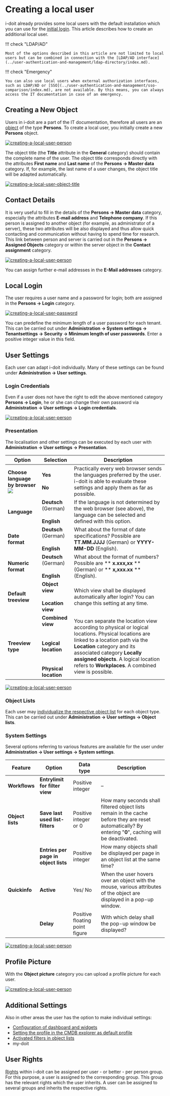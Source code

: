 # Creating a local user

i-doit already provides some local users with the default installation which you can use for the [initial login](../../basics/initial-login.md). This article describes how to create an additional local user.

!!! check "LDAP/AD"

    Most of the options described in this article are not limited to local users but can be combined in connection with the [LDAP/AD interface](../user-authentication-and-management/ldap-directory/index.md).

!!! check "Emergency"

    You can also use local users when external authorization interfaces, such as LDAP/AD or [SSO](../user-authentication-and-management/sso-comparison/index.md), are not available. By this means, you can always access the IT documentation in case of an emergency.

Creating a New Object
---------------------

Users in i-doit are a part of the IT documentation, therefore all users are an [object](../../basics/structure-of-the-it-documentation.md) of the type **Persons**. To create a local user, you initially create a new **Persons** object.

[![creating-a-local-user-person](../../../assets/images/en/user-authentication-and-managing/builtin-authentication/creaing-a-local-user/1-calu.png)](../../../assets/images/en/user-authentication-and-managing/builtin-authentication/creaing-a-local-user/1-calu.png)

The object title (the **Title** attribute in the **General** category) should contain the complete name of the user. The object title corresponds directly with the attributes **First name** and **Last name** of the **Persons → Master data** category. If, for example, the last name of a user changes, the object title will be adapted automatically.

[![creating-a-local-user-object-title](../../../assets/images/en/user-authentication-and-managing/builtin-authentication/creaing-a-local-user/2-calu.png)](../../../assets/images/en/user-authentication-and-managing/builtin-authentication/creaing-a-local-user/2-calu.png)

Contact Details
---------------

It is very useful to fill in the details of the **Persons → Master data** category, especially the attributes **E-mail address** and **Telephone company**. If this person is assigned to another object (for example, as administrator of a server), these two attributes will be also displayed and thus allow quick contacting and communication without having to spend time for research. This link between person and server is carried out in the **Persons → Assigned Objects** category or within the server object in the **Contact assignment** category.

[![creating-a-local-user-person](../../../assets/images/en/user-authentication-and-managing/builtin-authentication/creaing-a-local-user/3-calu.png)](../../../assets/images/en/user-authentication-and-managing/builtin-authentication/creaing-a-local-user/3-calu.png)

You can assign further e-mail addresses in the **E-Mail addresses** category.

Local Login
-----------

The user requires a user name and a password for login; both are assigned in the **Persons → Login** category.

[![creating-a-local-user-password](../../../assets/images/en/user-authentication-and-managing/builtin-authentication/creaing-a-local-user/4-calu.png)](../../../assets/images/en/user-authentication-and-managing/builtin-authentication/creaing-a-local-user/4-calu.png)

You can predefine the minimum length of a user password for each tenant. This can be carried out under **Administration → System settings → Tenantsettings → Security → Minimum length of user passwords**. Enter a positive integer value in this field.

User Settings
-------------

Each user can adapt i-doit individually. Many of these settings can be found under **Administration → User settings**.

### Login Credentials

Even if a user does not have the right to edit the above mentioned category **Persons → Login**, he or she can change their own password via **Administration → User settings → Login credentials**.

[![creating-a-local-user-person](../../../assets/images/en/user-authentication-and-managing/builtin-authentication/creaing-a-local-user/5-calu.png)](../../../assets/images/en/user-authentication-and-managing/builtin-authentication/creaing-a-local-user/5-calu.png)

### Presentation

The localisation and other settings can be executed by each user with **Administration → User settings → Presentation**.

| Option | Selection | Description |
| --- | --- | --- |
| **Choose language by browser ![](https://demo.i-doit.com/images/empty.gif)** | **Yes**<br><br>**No** | Practically every web browser sends the languages preferred by the user. i-doit is able to evaluate these settings and apply them as far as possible. |
| **Language** | **Deutsch** (German)<br><br>**English** | If the language is not determined by the web browser (see above), the language can be selected and defined with this option. |
| **Date format** | **Deutsch** (German)<br><br>**English** | What about the format of date specifications? Possible are  **TT.MM.JJJJ** (German) or **YYYY-MM-DD** (English). |
| **Numeric format** | **Deutsch** (German)<br><br>**English** | What about the format of numbers? Possible are ** **x.xxx,xx** ** (German) or ** **x,xxx.xx** ** (English). |
| **Default treeview** | **Object view**<br><br>**Location view  <br>** | Which view shall be displayed automatically after login? You can change this setting at any time. |
| **Treeview type** | **Combined view  <br>**<br><br>**Logical location  <br>**<br><br>**Physical location** | You can separate the location view according to physical or logical locations. Physical locations are linked to a location path via the **Location** category and its associated category **Locally assigned objects**. A logical location refers to **Workplaces**. A combined view is possible. |

[![creating-a-local-user-person](../../../assets/images/en/user-authentication-and-managing/builtin-authentication/creaing-a-local-user/6-calu.png)](../../../assets/images/en/user-authentication-and-managing/builtin-authentication/creaing-a-local-user/6-calu.png)

### Object Lists

Each user may [individualize the respective object list](../../basics/object-list/configure-object-lists.md) for each object type. This can be carried out under **Administration → User settings → Object lists**.

### System Settings

Several options referring to various features are available for the user under **Administration → User settings → System settings**.

| Feature | Option | Data type | Description |
| --- | --- | --- | --- |
| **Workflows** | **Entrylimit for filter view** | Positive integer | –   |
| **Object lists** | **Save last used list-filters** | Positive integer or 0 | How many seconds shall filtered object lists remain in the cache before they are reset automatically? By entering "**0**", caching will be deactivated. |
|     | **Entries per page in object lists** | Positive integer | How many objects shall be displayed per page in an object list at the same time? |
| **Quickinfo** | **Active** | Yes/ No | When the user hovers over an object with the mouse, various attributes of the object are displayed in a pop-up window. |
|     | **Delay** | Positive floating point figure | With which delay shall the pop-up window be displayed? |

[![creating-a-local-user-person](../../../assets/images/en/user-authentication-and-managing/builtin-authentication/creaing-a-local-user/7-calu.png)](../../../assets/images/en/user-authentication-and-managing/builtin-authentication/creaing-a-local-user/7-calu.png)

Profile Picture
---------------

With the **Object picture** category you can upload a profile picture for each user.

[![creating-a-local-user-person](../../../assets/images/en/user-authentication-and-managing/builtin-authentication/creaing-a-local-user/8-calu.png)](../../../assets/images/en/user-authentication-and-managing/builtin-authentication/creaing-a-local-user/8-calu.png)

Additional Settings
-------------------

Also in other areas the user has the option to make individual settings:

*   [Configuration of dashboard and widgets](../../basics/dashboard-and-widgets.md)
*   [Setting the profile in the CMDB explorer as default profile](../../evaluation/cmdb-explorer/profiles-in-the-cmdb-explorer.md)
*   [Activated filters in object lists](../../basics/object-list/navigation-and-filtering.md)
*   my-doit

User Rights
-----------

[Rights](../../efficient-documentation/rights-management/index.md) within i-doit can be assigned per user - or better - per person group. For this purpose, a user is assigned to the corresponding group. This group has the relevant rights which the user inherits. A user can be assigned to several groups and inherits the respective rights.
